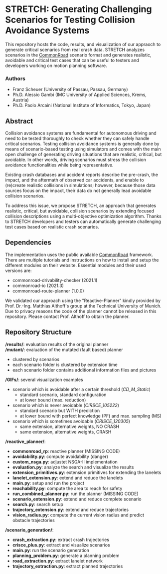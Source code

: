 # STRETCH: Generating Challenging Scenarios for Testing Collision Avoidance Systems

This repository hosts the code, results, and visualization of our appraoch to generate critical scenarios from real crash data.
STRETCH analyzes scenarios in the [CommonRoad](https://commonroad.in.tum.de/) scenario format and generates realistic, avoidable and critical test cases that can be useful to testers and developers working on motion planning software.

### Authors

- Franz Scheuer (University of Passau, Passau, Germany)
- Ph.D. Alessio Gambi (IMC University of Applied Sciences, Krems, Austria)
- Ph.D. Paolo Arcaini (National Institute of Informatics, Tokyo, Japan)

## Abstract

Collision avoidance systems are fundamental for autonomous driving and need to be tested thoroughly to check whether they can safely handle critical scenarios. Testing collision avoidance systems is generally done by means of scenario-based testing using simulators and comes with the main open challenge of generating driving situations that are realistic, critical, but avoidable. In other words, driving scenarios must stress the collision avoidance functionalities while being representative.

Existing crash databases and accident reports describe the pre-crash, the impact, and the aftermath of observed car accidents, and enable to (re)create realistic collisions in simulations; however, because those data sources focus on the impact, their data do not generally lead avoidable collision scenarios.

To address this issue, we propose STRETCH, an approach that generates realistic, critical, but avoidable, collision scenarios by extending focused collision descriptions using a multi-objective optimization algorithm. Thanks to STRETCH developers and testers can automatically generate challenging test cases based on realistic crash scenarios.

## Dependencies

The implementation uses the public available [CommonRoad](https://commonroad.in.tum.de/) framework. There are multiple tutorials and instructions on how to install and setup the different modules on their website. Essential modules and their used versions are:
- commonroad-drivability-checker  (2021.1)
- commonroad-io  (2021.3)
- commonroad-route-planner  (1.0.0)

We validated our approach using the "Reactive-Planner" kindly provided by Prof. Dr.-Ing. Matthias Althoff's group at the Technical University of Munich. Due to privacy reasons the code of the planner cannot be released in this repository. Please contact Prof. Althoff to obtain the planner. 

## Repository Structure

**/results/**: evaluation results of the original planner\
**/mutant/**: evaluation of the mutated (fault based) planner

- clustered by  scenarios
- each scenario folder is clustered by extension time
- each scenario folder contains additional information files and pictures

**/GIFs/**: several visualization examples

- scenario which is avoidable after a certain threshold (*CD_M_Static*)
	- standard scenario, standard configuration
	- at lower bound (max. reduction)
- scenario which is never avoidable (*CIRSCE_105222*)
	- standard scenario but WITH prediction
	- at lower bound with perfect knowledge (PF) and max. sampling (MS)
- scenario which is sometimes avoidable (*CRISCE_120305*)
	- same extension, alternative weights, NO CRASH
	- same extension, alternative weights, CRASH

**/reactive_planner/**:

- **commonroad_rp**: reactive planner (MISSING CODE)
- **avoidability.py**: compute avoidability (danger)
- **custom_nsga.py**: adjustet NSGA-II implementation
- **evaluation.py**: analyze the search and visualize the results
- **extension_primitives.py**: extension primitives for extending the lanelets
- **lanelet_extension.py**: extend and reduce the lanelets
- **main.py**: setup and run the project
- **reachability.py**: compute the area to reach for safety
- **run_combined_planner.py**: run the planner (MISSING CODE)
- **scenario_extension.py**: extend and reduce  complete scenario
- **search.py**: search setup
- **trajectory_extension.py**: extend and reduce  trajectories
- **vision_radius.py**: compute the current vision radius and predict obstacle trajectories

**/scenario_generation/**:

- **crash_extraction.py**: extract crash trajectories
- **crisce_plus.py**: extract and visualize scenarios
- **main.py**: run the scenario generation
- **planning_problem.py**: generate a planning problem
- **road_extraction.py**: extract lanelet network
- **trajectory_extraction.py**: extract planned trajectories
